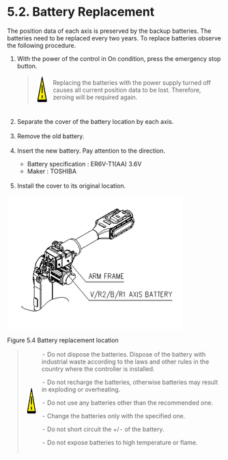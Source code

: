 ﻿# 5.2. Battery Replacement 

The position data of each axis is preserved by the backup batteries. The batteries need to be replaced every two years. To replace batteries observe the following procedure.


<ol style="list-style-type:decimal" start="1">
    <li>
With the power of the control in On condition, press the emergency stop button.
<p>
<blockquote>
<table border="0">
<thead>
  <tr>
    <td>
    <div align="center">
      <img src="../../_assets/주의표시.png" width = 60 height = 60>
    </div>
    </td>
    <td colspan="4">Replacing the batteries with the power supply turned off causes all current position data to be lost. Therefore, zeroing will be required again.</td>
  </tr>
</thead>
</table>  
</blockquote>
    </li><br>
    <li>
Separate the cover of the battery location by each axis.
    </li><br>
    <li>
Remove the old battery.
    </li><br>
    <li>
Insert the new battery. Pay attention to the direction.
<p>

-	Battery specification : ER6V-T1(AA) 3.6V<br>
-	Maker : TOSHIBA

</li><br>
<li>
Install the cover to its original location.
</li>
</ol>


![](../../_assets/그림_5.4_배터리_교환위치.png)

Figure 5.4 Battery replacement location


<blockquote>
<table border="0">
<thead>
  <tr>
    <td>
    <div align="center">
    <img src="../../_assets/주의표시.png" width = 60 height = 60>
    </div>
    </td>
    <td colspan="4">
    -	Do not dispose the batteries. Dispose of the battery with industrial waste according to the laws and other rules in the country where the controller is installed.<p>
-	Do not recharge the batteries, otherwise batteries may result in exploding or overheating.<p> 
-	Do not use any batteries other than the recommended one.<p> 
-	Change the batteries only with the specified one.<p>
-	Do not short circuit the +/- of the battery.<p>
-	Do not expose batteries to high temperature or flame.
</td>
  </tr>
</thead>
</table>  
</blockquote>
